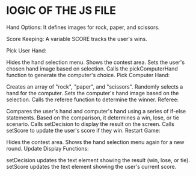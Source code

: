 # lOGIC OF THE JS FILE

Hand Options: It defines images for rock, paper, and scissors.

Score Keeping: A variable SCORE tracks the user's wins.

Pick User Hand:

Hides the hand selection menu.
Shows the contest area.
Sets the user's chosen hand image based on selection.
Calls the pickComputerHand function to generate the computer's choice.
Pick Computer Hand:

Creates an array of "rock", "paper", and "scissors".
Randomly selects a hand for the computer.
Sets the computer's hand image based on the selection.
Calls the referee function to determine the winner.
Referee:

Compares the user's hand and computer's hand using a series of if-else statements.
Based on the comparison, it determines a win, lose, or tie scenario.
Calls setDecision to display the result on the screen.
Calls setScore to update the user's score if they win.
Restart Game:

Hides the contest area.
Shows the hand selection menu again for a new round.
Update Display Functions:

setDecision updates the text element showing the result (win, lose, or tie).
setScore updates the text element showing the user's current score.
